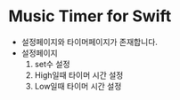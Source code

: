 # Music Timer for Swift

* 설정페이지와 타이머페이지가 존재합니다.
* 설정페이지
  1. set수 설정
  1. High일때 타이머 시간 설정
  1. Low일때 타이머 시간 설정
